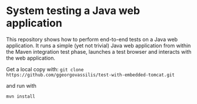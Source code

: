 # System testing a Java web application
This repository shows how to perform end-to-end tests on a Java web application.
It runs a simple (yet not trivial) Java web application from within the
Maven integration test phase, launches a test browser and interacts with the web application.

Get a local copy with:
```git clone https://github.com/ggeorgovassilis/test-with-embedded-tomcat.git```

and run with

```mvn install```